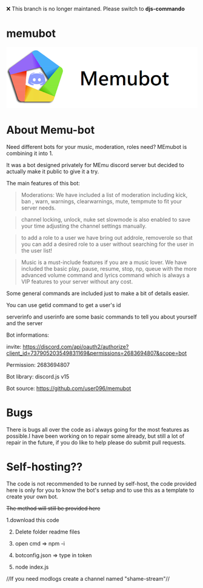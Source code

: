❌ This branch is no longer maintaned. Please switch to **djs-commando**

# memubot
![](readmefiles/memu-bot-banner.png)

# About Memu-bot

Need different bots for your music, moderation, roles need? MEmubot is combining it into 1.

It was a bot designed privately for MEmu discord server but decided to actually make it public to give it a try.

The main features of this bot:

> Moderations: We have included a list of moderation including kick, ban , warn, warnings, clearwarnings, mute, tempmute to fit your server needs.

> channel locking, unlock, nuke set slowmode is also enabled to save your time adjusting the channel settings manually.

> to add a role to a user we have bring out addrole, removerole so that you can add a desired role to a user without searching for the user in the user list!

> Music is a must-include features if you are a music lover. We have included the basic play, pause, resume, stop, np, queue with the more advanced volume command and lyrics command which is always a VIP features to your server without any cost.

Some general commands are included just to make a bit of details easier.

You can use getid command to get a user's id

serverinfo and userinfo are some basic commands to tell you about yourself and the server

Bot informations:

invite: https://discord.com/api/oauth2/authorize?client_id=737905203549831169&permissions=2683694807&scope=bot

Permission: 2683694807

Bot library: discord.js v15

Bot source: https://github.com/user096/memubot

# Bugs

There is bugs all over the code as i always going for the most features as possible.I have been working on to repair some already, but still a lot of repair in the future, if you do like to help please do submit pull requests.

# Self-hosting??

The code is not recommended to be runned by self-host, the code provided here is only for you to know the bot's setup and to use this as a template to create your own bot.

~~The method will still be provided here~~

1.download this code

2. Delete folder readme files

3. open cmd => npm -i

4. botconfig.json => type in token

5. node index.js

//If you need modlogs create a channel named "shame-stream"//

